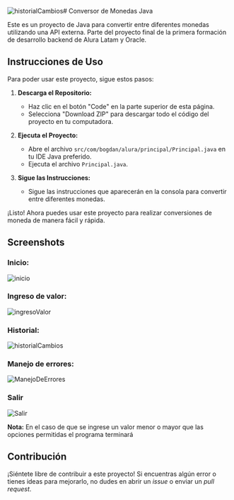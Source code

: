 ![historialCambios](https://github.com/BogdanRivera/Conversor-De-Monedas-Java/assets/121648408/29967a33-90d2-423e-a3d3-1a7924fb1a79)# Conversor de Monedas Java

Este es un proyecto de Java para convertir entre diferentes monedas utilizando una API externa. Parte del proyecto final de la primera formación de desarrollo backend de Alura Latam y Oracle. 

## Instrucciones de Uso

Para poder usar este proyecto, sigue estos pasos:

1. **Descarga el Repositorio:**
   - Haz clic en el botón "Code" en la parte superior de esta página.
   - Selecciona "Download ZIP" para descargar todo el código del proyecto en tu computadora.

2. **Ejecuta el Proyecto:**
   - Abre el archivo `src/com/bogdan/alura/principal/Principal.java` en tu IDE Java preferido.
   - Ejecuta el archivo `Principal.java`.

3. **Sigue las Instrucciones:**
   - Sigue las instrucciones que aparecerán en la consola para convertir entre diferentes monedas.
   
¡Listo! Ahora puedes usar este proyecto para realizar conversiones de moneda de manera fácil y rápida.

## Screenshots 
### Inicio: 
![inicio](https://github.com/BogdanRivera/Conversor-De-Monedas-Java/assets/121648408/1c7616bd-0a88-4917-9973-511cc49f93bf)
### Ingreso de valor:
![ingresoValor](https://github.com/BogdanRivera/Conversor-De-Monedas-Java/assets/121648408/9c6bb466-c360-4bd7-b342-5f6720d41384)
### Historial: 
![historialCambios](https://github.com/BogdanRivera/Conversor-De-Monedas-Java/assets/121648408/90587fb0-90f1-44e0-b8a7-7066a44dd1ce)
### Manejo de errores:
![ManejoDeErrores](https://github.com/BogdanRivera/Conversor-De-Monedas-Java/assets/121648408/72b8050e-b6e4-4cb2-8052-77c81f5b4385)
### Salir
![Salir](https://github.com/BogdanRivera/Conversor-De-Monedas-Java/assets/121648408/66a3e3db-ace7-4421-9f94-4051814f320a)

**Nota:** En el caso de que se ingrese un valor menor o mayor que las opciones permitidas el programa terminará 

## Contribución

¡Siéntete libre de contribuir a este proyecto! Si encuentras algún error o tienes ideas para mejorarlo, no dudes en abrir un *issue* o enviar un *pull request*.

